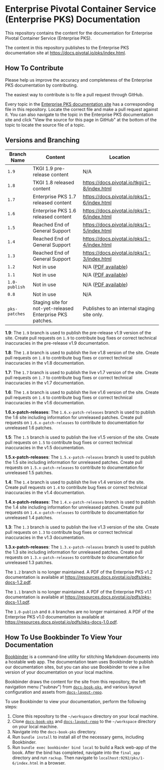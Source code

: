 # Enterprise Pivotal Container Service (Enterprise PKS) Documentation

This repository contains the content for the documentation for Enterprise Pivotal Container Service
(Enterprise PKS).

The content in this repository publishes to the Enterprise PKS documentation site at
https://docs.pivotal.io/pks/index.html.

## How To Contribute

Please help us improve the accuracy and completeness of the Enterprise PKS documentation by
contributing.

The easiest way to contribute is to file a pull request through GitHub.

Every topic in the [Enterprise PKS documentation site](https://docs.pivotal.io/pks/index.html) has
a corresponding file in this repository. Locate the correct file and make a pull request against
it. You can also navigate to the topic in the Enterprise PKS documentation site and click "View the
source for this page in GitHub" at the bottom of the topic to locate the source file of a topic.

## Versions and Branching

| **Branch Name** | **Content** | **Location** |
|-----------------|-------------|--------------|
| `1.9` | TKGI 1.9 pre-release content | N/A |
| `1.8` | TKGI 1.8 released content | https://docs.pivotal.io/tkgi/1-8/index.html |
| `1.7` | Enterprise PKS 1.7 released content    | https://docs.pivotal.io/pks/1-6/index.html |
| `1.6` | Enterprise PKS 1.6 released content    | https://docs.pivotal.io/pks/1-6/index.html |
| `1.5` | Reached End of General Support    | https://docs.pivotal.io/pks/1-5/index.html |
| `1.4` | Reached End of General Support    | https://docs.pivotal.io/pks/1-4/index.html |
| `1.3` | Reached End of General Support    | https://docs.pivotal.io/pks/1-3/index.html |
| `1.2` | Not in use | N/A ([PDF available](https://resources.docs.pivotal.io/pdfs/pks-1-2.pdf)) |
| `1.1` | Not in use | N/A ([PDF available](https://resources.docs.pivotal.io/pdfs/pks-1-1.pdf)) |
| `1.0-publish` | Not in use | N/A ([PDF available](https://resources.docs.pivotal.io/pdfs/pks-docs-1.0.pdf)) |
| `0.8` | Not in use | N/A|
| `pks-patches` | Staging site for not-yet-released Enterprise PKS patches. | Publishes to an internal staging site only. |

**1.9**: The `1.9` branch is used to publish the pre-release v1.9 version of the site. Create pull requests on `1.9` to contribute bug fixes or correct technical inaccuracies in the pre-release v1.9 documentation.

**1.8**: The `1.8` branch is used to publish the live v1.8 version of the site. Create pull requests on `1.8` to contribute bug fixes or correct technical inaccuracies in the v1.8 documentation.

**1.7**: The `1.7` branch is used to publish the live v1.7 version of the site. Create pull requests on `1.7` to contribute bug fixes or correct technical inaccuracies in the v1.7 documentation.

**1.6**: The `1.6` branch is used to publish the live v1.6 version of the site. Create pull requests on `1.6` to contribute bug fixes or correct technical inaccuracies in the v1.6 documentation.

**1.6.x-patch-releases**: The `1.6.x-patch-releases` branch is used to publish the 1.6 site including information for unreleased patches. Create pull requests on `1.6.x-patch-releases` to contribute to documentation for unreleased 1.6 patches.

**1.5**: The `1.5` branch is used to publish the live v1.5 version of the site. Create pull requests on `1.5` to contribute bug fixes or correct technical inaccuracies in the v1.5 documentation.

**1.5.x-patch-releases**: The `1.5.x-patch-releases` branch is used to publish the 1.5 site including information for unreleased patches. Create pull requests on `1.5.x-patch-releases` to contribute to documentation for unreleased 1.5 patches.

**1.4**: The `1.4` branch is used to publish the live v1.4 version of the site. Create pull requests on `1.4` to contribute bug fixes or correct technical inaccuracies in the v1.4 documentation.

**1.4.x-patch-releases**: The `1.4.x-patch-releases` branch is used to publish the 1.4 site including information for unreleased patches. Create pull requests on `1.4.x-patch-releases` to contribute to documentation for unreleased 1.4 patches.

**1.3**: The `1.3` branch is used to publish the live v1.3 version of the site. Create pull requests on `1.3` to contribute bug fixes or correct technical inaccuracies in the v1.3 documentation.

**1.3.x-patch-releases**: The `1.3.x-patch-releases` branch is used to publish the 1.3 site including information for unreleased patches. Create pull requests on `1.3.x-patch-releases` to contribute to documentation for unreleased 1.3 patches.

The `1.2` branch is no longer maintained. A PDF of the Enterprise PKS v1.2 documentation is available at https://resources.docs.pivotal.io/pdfs/pks-docs-1.2.pdf.

The `1.1` branch is no longer maintained. A PDF of the Enterprise PKS v1.1 documentation is available at https://resources.docs.pivotal.io/pdfs/pks-docs-1.1.pdf.

The `1.0-publish` and `0.8` branches are no longer maintained. A PDF of the Enterprise PKS v1.0 documentation is available at https://resources.docs.pivotal.io/pdfs/pks-docs-1.0.pdf.

## How To Use Bookbinder To View Your Documentation

[Bookbinder](https://github.com/pivotal-cf/bookbinder/blob/master/README.md) is a command-line
utility for stitching Markdown documents into a hostable web app. The documentation team uses
Bookbinder to publish our documentation sites, but you can also use Bookbinder to view a live
version of your documentation on your local machine.

Bookbinder draws the content for the site from this repository, the left navigation menu ("subnav")
from [`docs-book-pks`](https://github.com/pivotal-cf/docs-book-pks), and various layout
configuration and assets from [`docs-layout-repo`](https://github.com/pivotal-cf/docs-layout-repo).

To use Bookbinder to view your documentation, perform the following steps:

1. Clone this repository to the `~/workspace` directory on your local machine.
1. Clone [`docs-book-pks`](https://github.com/pivotal-cf/docs-book-pks) and [`docs-layout-repo`](https://github.com/pivotal-cf/docs-layout-repo) to the `~/workspace` directory on your local machine.
1. Navigate into the `docs-book-pks` directory.
1. Run `bundle install` to install all of the necessary gems, including Bookbinder.
1. Run `bundle exec bookbinder bind local` to build a Rack web-app of the book. After the bind has completed, navigate into the `final_app` directory and run `rackup`. Then navigate to `localhost:9292/pks/1-6/index.html` in a browser.
